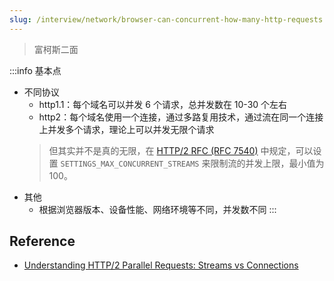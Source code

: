 ```yaml
---
slug: /interview/network/browser-can-concurrent-how-many-http-requests
---
```


> 富柯斯二面

:::info 基本点
- 不同协议
  - http1.1：每个域名可以并发 6 个请求，总并发数在 10-30 个左右
  - http2：每个域名使用一个连接，通过多路复用技术，通过流在同一个连接上并发多个请求，理论上可以并发无限个请求
  > 但其实并不是真的无限，在  [HTTP/2 RFC (RFC 7540)](https://www.rfc-editor.org/rfc/rfc7540#section-6.5.2) 中规定，可以设置 `SETTINGS_MAX_CONCURRENT_STREAMS` 来限制流的并发上限，最小值为 100。
- 其他
  - 根据浏览器版本、设备性能、网络环境等不同，并发数不同
:::


## Reference

- [Understanding HTTP/2 Parallel Requests: Streams vs Connections](https://dev.to/sibiraj/understanding-http2-parallel-requests-streams-vs-connections-3anf)
